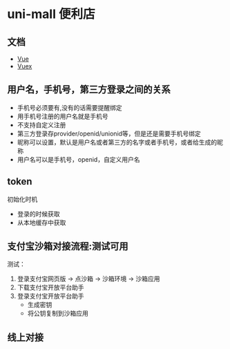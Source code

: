 # uni-mall 便利店

## 文档
* [Vue](https://cn.vuejs.org/guide/essentials/template-syntax.html)
* [Vuex](https://vuex.vuejs.org/zh/guide/state.html)

## 用户名，手机号，第三方登录之间的关系
* 手机号必须要有,没有的话需要提醒绑定
* 用手机号注册的用户名就是手机号
* 不支持自定义注册
* 第三方登录存provider/openid/unionid等，但是还是需要手机号绑定
* 昵称可以设置，默认是用户名或者第三方的名字或者手机号，或者给生成的昵称
* 用户名可以是手机号，openid，自定义用户名

## token
初始化时机
* 登录的时候获取
* 从本地缓存中获取

## 支付宝沙箱对接流程:测试可用
测试：
1. 登录支付宝网页版 ->  点沙箱 -> 沙箱环境 -> 沙箱应用
2. 下载支付宝开放平台助手
3. 登录支付宝开放平台助手
	- 生成密钥
	- 将公钥复制到沙箱应用


## 线上对接